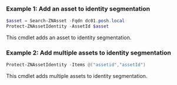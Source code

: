 ### Example 1: Add an asset to identity segmentation
```powershell
$asset = Search-ZNAsset -Fqdn dc01.posh.local                      
Protect-ZNAssetIdentity -AssetId $asset

```

This cmdlet adds an asset to identity segmentation.

### Example 2: Add multiple assets to identity segmentation
```powershell
Protect-ZNAssetIdentity -Items @("assetid","assetId")

```

This cmdlet adds multiple assets to identity segmentation.
